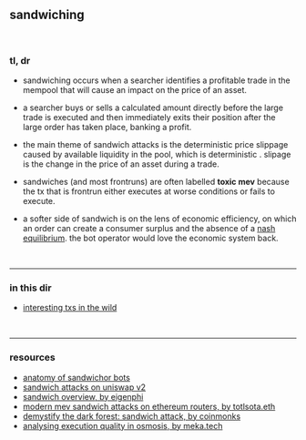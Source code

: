 ## sandwiching

<br>

### tl, dr

* sandwiching occurs when a searcher identifies a profitable trade in the mempool that will cause an impact on the price of an asset.

* a searcher buys or sells a calculated amount directly before the large trade is executed and then immediately exits their position after the large order has taken place, banking a profit.

* the main theme of sandwich attacks is the deterministic price slippage caused by available liquidity in the pool, which is deterministic . slipage is the change in the price of an asset during a trade.

* sandwiches (and most frontruns) are often labelled **toxic mev** because the tx that is frontrun either executes at worse conditions or fails to execute.

* a softer side of sandwich is on the lens of economic efficiency, on which an order can create a consumer surplus and the absence of a [nash equilibrium](https://en.wikipedia.org/wiki/Nash_equilibrium). the bot operator would love the economic system back.

<br>


---

### in this dir

* [interesting txs in the wild](interesting_examples.md)


<br>

---

### resources

* [anatomy of sandwichor bots](https://github.com/go-outside-labs/mev-toolkit/blob/main/MEV_bots/bots/sandwichors.md)
* [sandwich attacks on uniswap v2](https://www.defi-sandwi.ch/)
* [sandwich overview, by eigenphi](https://eigenphi.io/mev/ethereum/sandwich)
* [modern mev sandwich attacks on ethereum routers, by totlsota.eth](https://mirror.xyz/totlsota.eth/9JaNkZ1XQfQD6Y79aLYHC_kb_dSBoJ2JYiag5BuGGM8)
* [demystify the dark forest: sandwich attack, by coinmonks](https://medium.com/coinmonks/demystify-the-dark-forest-on-ethereum-sandwich-attacks-5a3aec9fa33e)
* [analysing execution quality in osmosis, by meka.tech](https://meka.tech/writing/analysing-execution-quality-in-osmosis--e9dd8394-0d09-4d92-a0c7-27629d321af0)


